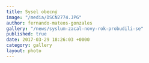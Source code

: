 ```yaml
---
title: Sysel obecný
image: "/media/DSCN2774.JPG"
author: fernando-mateos-gonzales
gallery: "/news/syslum-zacal-novy-rok-probudili-se"
published: true
date: 2017-03-29 18:26:03 +0000
category: gallery
layout: photo
---
```

